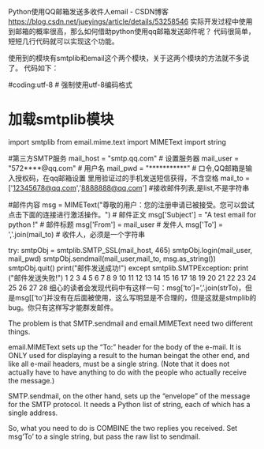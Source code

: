 Python使用QQ邮箱发送多收件人email - CSDN博客 https://blog.csdn.net/jueyings/article/details/53258546
实际开发过程中使用到邮箱的概率很高，那么如何借助python使用qq邮箱发送邮件呢？ 
代码很简单，短短几行代码就可以实现这个功能。

使用到的模块有smtplib和email这个两个模块，关于这两个模块的方法就不多说了。 
代码如下：

#coding:utf-8 # 强制使用utf-8编码格式

# 加载smtplib模块
import smtplib
from email.mime.text import MIMEText
import string

#第三方SMTP服务
mail_host = "smtp.qq.com"           # 设置服务器
mail_user = "572****@qq.com"        # 用户名
mail_pwd  = "***********"      # 口令,QQ邮箱是输入授权码，在qq邮箱设置 里用验证过的手机发送短信获得，不含空格
mail_to  = ['12345678@qq.com','8888888@qq.com']     #接收邮件列表,是list,不是字符串


#邮件内容
msg = MIMEText("尊敬的用户：您的注册申请已被接受。您可以尝试点击下面的连接进行激活操作。")      # 邮件正文
msg['Subject'] = "A test email for python !"     # 邮件标题
msg['From'] = mail_user        # 发件人
msg['To'] = ','.join(mail_to)         # 收件人，必须是一个字符串

try:
    smtpObj = smtplib.SMTP_SSL(mail_host, 465)
    smtpObj.login(mail_user, mail_pwd)
    smtpObj.sendmail(mail_user,mail_to, msg.as_string())
    smtpObj.quit()
    print("邮件发送成功!")
except smtplib.SMTPException:
    print ("邮件发送失败!")
1
2
3
4
5
6
7
8
9
10
11
12
13
14
15
16
17
18
19
20
21
22
23
24
25
26
27
28
细心的读者会发现代码中有这样一句：msg[‘to’]=’,’.join(strTo)，但是msg[[‘to’]并没有在后面被使用，这么写明显是不合理的，但是这就是stmplib的bug。你只有这样写才能群发邮件。

The problem is that SMTP.sendmail and email.MIMEText need two different things.

email.MIMEText sets up the “To:” header for the body of the e-mail. It is ONLY used for displaying a result to the
 human beingat the other end, and like all e-mail headers, must be a single string. (Note that it does not
 actually have to have anything to do with the people who actually receive the message.)

SMTP.sendmail, on the other hand, sets up the “envelope” of the message for the SMTP protocol. It needs a Python
 list of string, each of which has a single address.

So, what you need to do is COMBINE the two replies you received. Set msg‘To’ to a single string, but pass the raw
 list to sendmail.
 